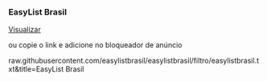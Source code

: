 ### EasyList Brasil
[Visualizar](https://raw.githubusercontent.com/easylistbrasil/easylistbrasil/filtro/easylistbrasil.txt)

ou copie o link e adicione no bloqueador de anúncio

raw.githubusercontent.com/easylistbrasil/easylistbrasil/filtro/easylistbrasil.txt&title=EasyList Brasil
